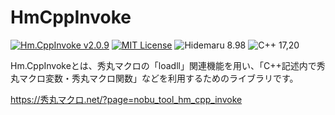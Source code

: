 # HmCppInvoke

[![Hm.CppInvoke v2.0.9](https://img.shields.io/badge/Hm.CppInvoke-v2.0.9-6479ff.svg)](https://github.com/komiyamma/hidemaru_cpp_invoke/releases)
[![MIT License](https://img.shields.io/badge/license-MIT-blue.svg?style=flat)](LICENSE)
![Hidemaru 8.98](https://img.shields.io/badge/Hidemaru-v8.73-6479ff.svg)
![C++ 17,20](https://img.shields.io/badge/C++-v17.v20-6479ff.svg)

Hm.CppInvokeとは、秀丸マクロの「loadll」関連機能を用い、「C++記述内で秀丸マクロ変数・秀丸マクロ関数」などを利用するためのライブラリです。

https://秀丸マクロ.net/?page=nobu_tool_hm_cpp_invoke
